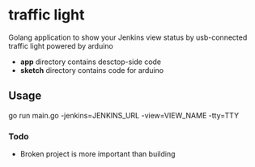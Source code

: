 # traffic light
Golang application to show your Jenkins view status by usb-connected traffic light powered by arduino
- **app** directory contains desctop-side code
- **sketch** directory contains code for arduino

## Usage
go run main.go -jenkins=JENKINS_URL -view=VIEW_NAME -tty=TTY

### Todo
- Broken project is more important than building
